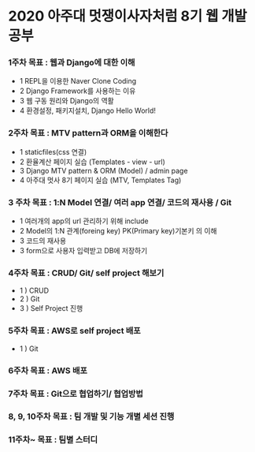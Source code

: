 # 2020 아주대 멋쟁이사자처럼 8기 웹 개발 공부

### 1주차 목표 : 웹과 Django에 대한 이해
- 1 REPL을 이용한 Naver Clone Coding
- 2 Django Framework를 사용하는 이유
- 3 웹 구동 원리와 Django의 역활
- 4 환경설정, 패키지설치, Django Hello World!
### 2주차 목표 : MTV pattern과 ORM을 이해한다
- 1 staticfiles(css 연결)
- 2 환율계산 페이지 실습 (Templates - view - url)
- 3 Django MTV pattern & ORM (Model) / admin page
- 4 아주대 멋사 8기 페이지 실습 (MTV, Templates Tag)
### 3 주차 목표 : 1:N Model 연결/ 여러 app 연결/ 코드의 재사용 / Git
- 1 여러개의 app의 url 관리하기 위해 include
- 2 Model의 1:N 관계(foreing key) PK(Primary key)기본키 의 이해
- 3 코드의 재사용
- 3 form으로 사용자 입력받고 DB에 저장하기
### 4주차 목표 : CRUD/ Git/ self project 해보기
- 1 ) CRUD
- 2 ) Git
- 3 ) Self Project 진행

### 5주차 목표 : AWS로 self project 배포
- 1 ) Git

### 6주차 목표 : AWS 배포

### 7주차 목표 : Git으로 협업하기/ 협업방법

### 8, 9, 10주차 목표 :  팀 개발 및 기능 개별 세션 진행

### 11주차~ 목표 : 팀별 스터디 


